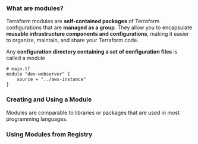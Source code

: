 ### What are modules?

Terraform modules are **self-contained packages** of Terraform configurations that are **managed as a group**. They allow you to encapsulate **reusable infrastructure components and configurations**, making it easier to organize, maintain, and share your Terraform code.

Any **configuration directory containing a set of configuration files** is called a module

```hcl
# main.tf
module "dev-webserver" {
    source = "../aws-instance"
}
```

### Creating and Using a Module

Modules are comparable to libraries or packages that are used in most programming languages.

### Using Modules from Registry

